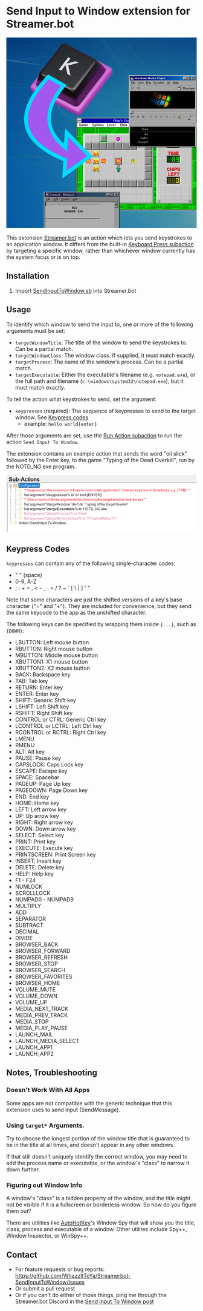 # Send Input to Window extension for Streamer.bot

![extensionlogo](assets/SendInputToWindowLogo.png "Extension Logo")

This extension [Streamer.bot](https://streamer.bot) is an action which lets you send keystrokes to an application window.  It differs from the built-in [Keyboard Press subaction](https://docs.streamer.bot/api/sub-actions/core/system/keyboard-press) by targeting a specific window, rather than whichever window currently has the system focus or is on top.

## Installation

1. Import [SendInputToWindow.sb](https://raw.githubusercontent.com/WhazzItToYa/Streamerbot-SendInputToWindow/refs/heads/main/SendInputToWindow.sb) into Streamer.bot

## Usage

To identify which window to send the input to, one or more of the following arguments must be set:
* `targetWindowTitle`: The title of the window to send the keystrokes to. Can be a partial match.
* `targetWindowClass`: The window class. If supplied, it must match exactly.
* `targetProcess`: The name of the window's process. Can be a partial match.
* `targetExecutable`: Either the executable's filename (e.g. `notepad.exe`), or the full path and filename (`c:\windows\system32\notepad.exe`), but it must match exactly.

To tell the action what keystrokes to send, set the argument:
* `keypresses` (required): The sequence of keypresses to send to the target window. See [Keypress codes](#Keypress%20Codes)
  * example: `hello world{enter}`

After those arguments are set, use the [Run Action subaction](https://docs.streamer.bot/api/sub-actions/core/actions/run-action) to run the action `Send Input To Window`.

The extension contains an example action that sends the word "oil slick" followed by the Enter key, to the game "Typing of the Dead Overkill", run by the NOTD_NG.exe program.

![example](assets/ExampleAction.png)

## Keypress Codes

`keypresses` can contain any of the following single-character codes:
* " " (space)
* 0-9, A-Z
* \; \: \+ \= \, \< \- \_ \. \> \/ \? \~ \` \[ \\ \| \] \' \"

Note that some characters are just the shifted versions of a key's base character ("=" and "+").  They are included for convenience, but they send the same keycode to the app as the unshifted character.

The following keys can be specified by wrapping them inside `{...}`, such as `{DOWN}`:

* LBUTTON:  Left mouse button
* RBUTTON:  Right mouse button
* MBUTTON:  Middle mouse button
* XBUTTON1:  X1 mouse button
* XBUTTON2:  X2 mouse button
* BACK:  Backspace key
* TAB:  Tab key
* RETURN:  Enter key
* ENTER:  Enter key
* SHIFT:  Generic Shift key
* LSHIFT: Left Shift key
* RSHIFT: Right Shift key
* CONTROL or CTRL: Generic Ctrl key
* LCONTROL or LCTRL: Left Ctrl key
* RCONTROL or RCTRL: Right Ctrl key
* LMENU
* RMENU
* ALT:  Alt key
* PAUSE:  Pause key
* CAPSLOCK:  Caps Lock key
* ESCAPE:  Escape key
* SPACE:  Spacebar
* PAGEUP:  Page Up key
* PAGEDOWN:  Page Down key
* END:  End key
* HOME:  Home key
* LEFT:  Left arrow key
* UP:  Up arrow key
* RIGHT:  Right arrow key
* DOWN:  Down arrow key
* SELECT:  Select key
* PRINT:  Print key
* EXECUTE:  Execute key
* PRINTSCREEN:  Print Screen key
* INSERT:  Insert key
* DELETE:  Delete key
* HELP:  Help key
* F1 - F24
* NUMLOCK
* SCROLLLOCK
* NUMPAD0 - NUMPAD9
* MULTIPLY
* ADD
* SEPARATOR
* SUBTRACT
* DECIMAL
* DIVIDE
* BROWSER\_BACK
* BROWSER\_FORWARD
* BROWSER\_REFRESH
* BROWSER\_STOP
* BROWSER\_SEARCH
* BROWSER\_FAVORITES
* BROWSER\_HOME
* VOLUME\_MUTE
* VOLUME\_DOWN
* VOLUME\_UP
* MEDIA\_NEXT\_TRACK
* MEDIA\_PREV\_TRACK
* MEDIA\_STOP
* MEDIA\_PLAY\_PAUSE
* LAUNCH\_MAIL
* LAUNCH\_MEDIA\_SELECT
* LAUNCH\_APP1
* LAUNCH\_APP2

## Notes, Troubleshooting

### Doesn't Work With All Apps

Some apps are not compatible with the generic technique that this extension uses to send input (SendMessage).

### Using `target*` Arguments.

Try to choose the longest portion of the window title that is guaranteed to be in the title at all times, and doesn't appear in any other windows.

If that still doesn't uniquely identify the correct window, you may need to add the process name or executable, or the window's "class" to narrow it down further.

### Figuring out Window Info

A window's "class" is a hidden property of the window, and the title might not be visible if it is a fullscreen or borderless window. So how do you figure them out?

There are utilities like [AutoHotKey](https://www.autohotkey.com/)'s Window Spy that will show you the title, class, process and executable of a window.  Other utilites include Spy++, Window Inspector, or WinSpy++.

## Contact

* For feature requests or bug reports: https://github.com/WhazzItToYa/Streamerbot-SendInputToWindow/issues 
* Or submit a pull request
* Or if you can't do either of those things, ping me through the Streamer.bot Discord in the [Send Input To Window post](https://discord.com/channels/834650675224248362/___)


